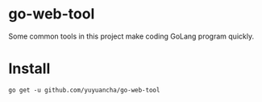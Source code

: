 # go-web-tool
Some common tools in this project make coding GoLang program quickly.

# Install

```shell
go get -u github.com/yuyuancha/go-web-tool
```
